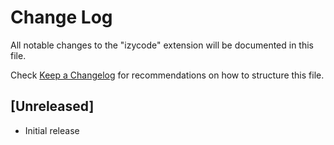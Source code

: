 # Change Log
All notable changes to the "izycode" extension will be documented in this file.

Check [Keep a Changelog](http://keepachangelog.com/) for recommendations on how to structure this file.

## [Unreleased]
- Initial release
